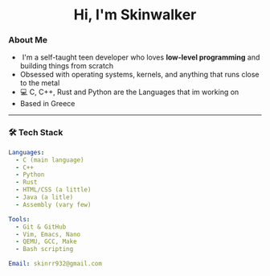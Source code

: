 <h1 align="center">Hi, I'm Skinwalker</h1>

### About Me

- ‍ I'm a self-taught teen developer who loves **low-level programming** and building things from scratch  
- Obsessed with operating systems, kernels, and anything that runs close to the metal 
- 💻 C, C++, Rust and Python are the Languages that im working on
- Based in Greece 

---

### 🛠️ Tech Stack

```yaml
Languages:
  - C (main language)
  - C++
  - Python
  - Rust
  - HTML/CSS (a little)
  - Java (a litle)
  - Assembly (vary few)

Tools:
  - Git & GitHub
  - Vim, Emacs, Nano
  - QEMU, GCC, Make
  - Bash scripting

Email: skinrr932@gmail.com


